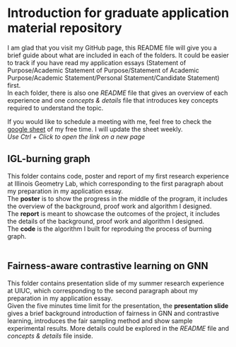 # Introduction for graduate application material repository
I am glad that you visit my GitHub page, this README file will give you a brief guide about what are included in each of the folders. It could be easier to track if you have read my application essays (Statement of Purpose/Academic Statement of Purpose/Statement of Academic Purpose/Academic Statement/Personal Statement/Candidate Statement) first.
 <br />
In each folder, there is also one *README* file that gives an overview of each experience and one *concepts & details* file that introduces key concepts required to understand the topic.

If you would like to schedule a meeting with me, feel free to check the [google sheet](https://docs.google.com/spreadsheets/d/1YZjEhVQxF_RBALJ7ht5AAa6ntHYPDYNBxh6bhurICrs/edit#gid=225956874) of my free time. I will update the sheet weekly. \
*Use Ctrl + Click to open the link on a new page*

## IGL-burning graph
This folder contains code, poster and report of my first research experience at Illinois Geometry Lab, which corresponding to the first paragraph about my preparation in my application essay. <br />
The **poster** is to show the progress in the middle of the program, it includes the overview of the background, proof work and algorithm I designed.  <br />
The **report** is meant to showcase the outcomes of the project,  it includes the details of the background, proof work and algorithm I designed. <br />
The **code** is the algorithm I built for reproduing the process of burning graph.<br />
<br />
## Fairness-aware contrastive learning on GNN
This folder contains presentation slide of my summer research experience at UIUC, which corresponding to the second paragraph about my preparation in my application essay. <br />
Given the five minutes time limit for the presentation, the **presentation slide** gives a brief background introduction of fairness in GNN and contrastive learning, introduces the fair sampling method and show sample experimental results. More details could be explored in the  *README* file and *concepts & details* file inside. <br />

